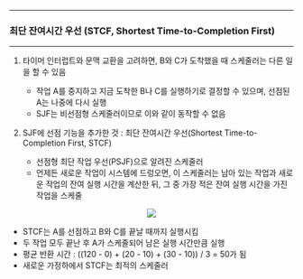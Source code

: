 -----
### 최단 잔여시간 우선 (STCF, Shortest Time-to-Completion First)
-----
1. 타이머 인터럽트와 문맥 교환을 고려하면, B와 C가 도착했을 때 스케줄러는 다른 일을 할 수 있음
   - 작업 A를 중지하고 지금 도착한 B나 C를 실행하기로 결정할 수 있으며, 선점된 A는 나중에 다시 실행
   - SJF는 비선점형 스케줄러이므로 이와 같이 동작할 수 없음

2. SJF에 선점 기능을 추가한 것 : 최단 잔여시간 우선(Shortest Time-to-Completion First, STCF)
   - 선점형 최단 작업 우선(PSJF)으로 알려진 스케줄러
   - 언제든 새로운 작업이 시스템에 드렁오면, 이 스케줄러는 남아 있는 작업과 새로운 작업의 잔여 실행 시간을 계산한 뒤, 그 중 가장 적은 잔여 실행 시간을 가진 작업을 스케줄
<div align="center">
<img src="https://github.com/user-attachments/assets/d4b0294c-d86a-4dbf-a930-c46a09a08112">
</div>

   - STCF는 A를 선점하고 B와 C를 끝날 때까지 실행시킴
   - 두 작업 모두 끝난 후 A가 스케줄되어 남은 실행 시간만큼 실행
   - 평균 반환 시간 : ((120 - 0) + (20 - 10) + (30 - 10)) / 3 = 50가 됨
   - 새로운 가정하에서 STCF는 최적의 스케줄러
